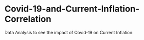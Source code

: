 # Covid-19-and-Current-Inflation-Correlation
Data Analysis to see the impact of Covid-19 on Current Inflation 
